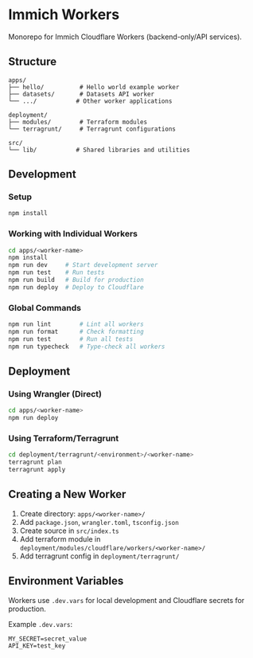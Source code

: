 # Immich Workers

Monorepo for Immich Cloudflare Workers (backend-only/API services).

## Structure

```
apps/
├── hello/          # Hello world example worker
├── datasets/       # Datasets API worker
└── .../           # Other worker applications

deployment/
├── modules/        # Terraform modules
└── terragrunt/     # Terragrunt configurations

src/
└── lib/           # Shared libraries and utilities
```

## Development

### Setup

```bash
npm install
```

### Working with Individual Workers

```bash
cd apps/<worker-name>
npm install
npm run dev     # Start development server
npm run test    # Run tests
npm run build   # Build for production
npm run deploy  # Deploy to Cloudflare
```

### Global Commands

```bash
npm run lint        # Lint all workers
npm run format      # Check formatting
npm run test        # Run all tests
npm run typecheck   # Type-check all workers
```

## Deployment

### Using Wrangler (Direct)

```bash
cd apps/<worker-name>
npm run deploy
```

### Using Terraform/Terragrunt

```bash
cd deployment/terragrunt/<environment>/<worker-name>
terragrunt plan
terragrunt apply
```

## Creating a New Worker

1. Create directory: `apps/<worker-name>/`
2. Add `package.json`, `wrangler.toml`, `tsconfig.json`
3. Create source in `src/index.ts`
4. Add terraform module in `deployment/modules/cloudflare/workers/<worker-name>/`
5. Add terragrunt config in `deployment/terragrunt/`

## Environment Variables

Workers use `.dev.vars` for local development and Cloudflare secrets for production.

Example `.dev.vars`:
```
MY_SECRET=secret_value
API_KEY=test_key
```